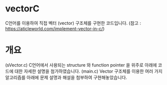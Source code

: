 # vectorC
C언어를 이용하여 직접 벡터 (vector) 구조체를 구현한 코드입니다.
(참고 : https://aticleworld.com/implement-vector-in-c/)

# 개요
(sVector.c) C언어에서 사용되는 structure 와 function pointer 을 위주로 아래에 코드에 대한 자세한 설명을 첨가하였습니다.
(main.c) Vector 구조체를 이용한 여러 가지 알고리즘를 아래에 문제 설명과 해설을 첨부하여 구현해놓았습니다.

